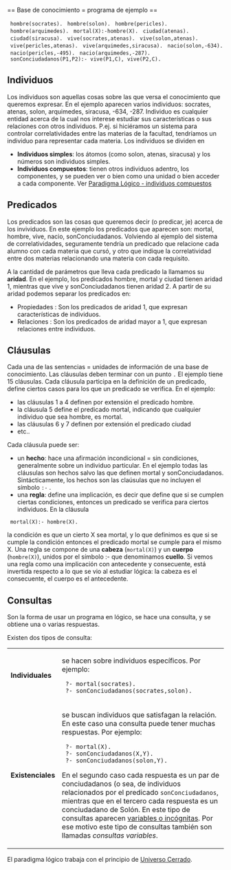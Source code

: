 == Base de conocimiento = programa de ejemplo ==

` hombre(socrates).`
` hombre(solon).`
` hombre(pericles).`
` hombre(arquimedes).`
` mortal(X):-hombre(X).`
` ciudad(atenas).`
` ciudad(siracusa).`
` vive(socrates,atenas).`
` vive(solon,atenas).`
` vive(pericles,atenas).`
` vive(arquimedes,siracusa).`
` nacio(solon,-634).`
` nacio(pericles,-495).`
` nacio(arquimedes,-287).`
` sonConciudadanos(P1,P2):- vive(P1,C), vive(P2,C).`

Individuos
----------

Los individuos son aquellas cosas sobre las que versa el conocimiento que queremos expresar. En el ejemplo aparecen varios individuos: socrates, atenas, solon, arquimedes, siracusa, -634, -287. Individuo es cualquier entidad acerca de la cual nos interese estudiar sus características o sus relaciones con otros individuos. P.ej. si hiciéramos un sistema para controlar correlatividades entre las materias de la facultad, tendríamos un individuo para representar cada materia. Los individuos se dividen en

-   **Individuos simples**: los átomos (como solon, atenas, siracusa) y los números son individuos simples.
-   **Individuos compuestos**: tienen otros individuos adentro, los componentes, y se pueden ver o bien como una unidad o bien acceder a cada componente. Ver [Paradigma Lógico - individuos compuestos](paradigma-logico---individuos-compuestos.md)

Predicados
----------

Los predicados son las cosas que queremos decir (o predicar, je) acerca de los invividuos. En este ejemplo los predicados que aparecen son: mortal, hombre, vive, nacio, sonConciudadanos. Volviendo al ejemplo del sistema de correlatividades, seguramente tendría un predicado que relacione cada alumno con cada materia que cursó, y otro que indique la correlatividad entre dos materias relacionando una materia con cada requisito.

A la cantidad de parámetros que lleva cada predicado la llamamos su **aridad**. En el ejemplo, los predicados hombre, mortal y ciudad tienen aridad 1, mientras que vive y sonConciudadanos tienen aridad 2. A partir de su aridad podemos separar los predicados en:

-   Propiedades : Son los predicados de aridad 1, que expresan características de individuos.
-   Relaciones : Son los predicados de aridad mayor a 1, que expresan relaciones entre individuos.

Cláusulas
---------

Cada una de las sentencias = unidades de información de una base de conocimiento. Las cláusulas deben terminar con un punto `.` El ejemplo tiene 15 cláusulas. Cada cláusula participa en la definición de un predicado, define ciertos casos para los que un predicado se verifica. En el ejemplo:

-   las cláusulas 1 a 4 definen por extensión el predicado hombre.
-   la cláusula 5 define el predicado mortal, indicando que cualquier individuo que sea hombre, es mortal.
-   las cláusulas 6 y 7 definen por extensión el predicado ciudad
-   etc..

Cada cláusula puede ser:

-   un **hecho**: hace una afirmación incondicional = sin condiciones, generalmente sobre un individuo particular. En el ejemplo todas las cláusulas son hechos salvo las que definen mortal y sonConciudadanos. Sintácticamente, los hechos son las claúsulas que no incluyen el símbolo `:-` .
-   una **regla**: define una implicación, es decir que define que si se cumplen ciertas condiciones, entonces un predicado se verifica para ciertos individuos. En la cláusula

` mortal(X):- hombre(X).`

la condición es que un cierto X sea mortal, y lo que definimos es que si se cumple la condición entonces el predicado mortal se cumple para el mismo X. Una regla se compone de una **cabeza** (`mortal(X)`) y un **cuerpo** (`hombre(X)`), unidos por el símbolo :- que denominamos **cuello**. Si vemos una regla como una implicación con antecedente y consecuente, está invertida respecto a lo que se vio al estudiar lógica: la cabeza es el consecuente, el cuerpo es el antecedente.

Consultas
---------

Son la forma de usar un programa en lógico, se hace una consulta, y se obtiene una o varias respuestas.

Existen dos tipos de consulta:

<table>
<tbody>
<tr class="odd">
<td><p><strong>Individuales</strong></p></td>
<td><p>se hacen sobre individuos específicos. Por ejemplo:</p>
<p><code> ?- mortal(socrates).</code><br />
<code> ?- sonConciudadanos(socrates,solon).</code></p></td>
</tr>
<tr class="even">
<td><p><strong>Existenciales</strong></p></td>
<td><p>se buscan individuos que satisfagan la relación. En este caso una consulta puede tener muchas respuestas. Por ejemplo:</p>
<p><code> ?- mortal(X).</code><br />
<code> ?- sonConciudadanos(X,Y).</code><br />
<code> ?- sonConciudadanos(solon,Y).</code></p>
<p>En el segundo caso cada respuesta es un par de conciudadanos (o sea, de individuos relacionados por el predicado <code>sonConciudadanos</code>, mientras que en el tercero cada respuesta es un conciudadano de Solón. En este tipo de consultas aparecen <a href="Paradigma_lógico_-_variables" title="wikilink">variables o incógnitas</a>. Por ese motivo este tipo de consultas también son llamadas <em>consultas variables</em>.</p></td>
</tr>
</tbody>
</table>

El paradigma lógico trabaja con el principio de [Universo Cerrado](paradigma-logico---introduccion-universo-cerrado.md).
